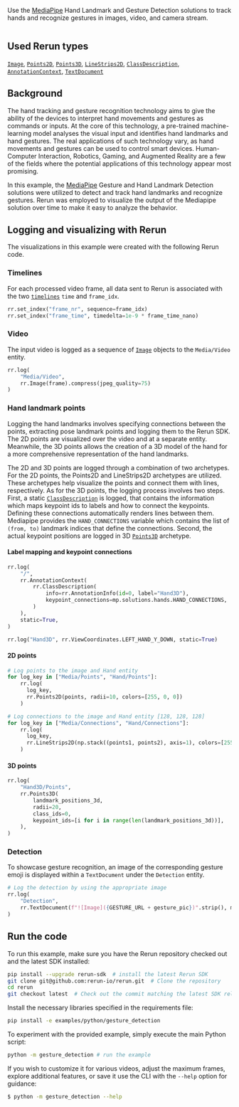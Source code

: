 <!--[metadata]
title = "Hand tracking and gesture recognition"
tags = ["MediaPipe", "Keypoint detection", "2D", "3D"]
thumbnail = "https://static.rerun.io/hand-tracking-and-gesture-recognition/56d097e347af2a4b7c4649c7d994cc038c02c2f4/480w.png"
thumbnail_dimensions = [480, 480]
-->

Use the [MediaPipe](https://github.com/google-ai-edge/mediapipe/) Hand Landmark and Gesture Detection solutions to
track hands and recognize gestures in images, video, and camera stream.

<picture>
  <img src="https://static.rerun.io/gesture_detection/2a5a3ec83962623063297fd95de57062372d5db0/full.png" alt="">
  <source media="(max-width: 480px)" srcset="https://static.rerun.io/gesture_detection/2a5a3ec83962623063297fd95de57062372d5db0/480w.png">
  <source media="(max-width: 768px)" srcset="https://static.rerun.io/gesture_detection/2a5a3ec83962623063297fd95de57062372d5db0/768w.png">
  <source media="(max-width: 1024px)" srcset="https://static.rerun.io/gesture_detection/2a5a3ec83962623063297fd95de57062372d5db0/1024w.png">
  <source media="(max-width: 1200px)" srcset="https://static.rerun.io/gesture_detection/2a5a3ec83962623063297fd95de57062372d5db0/1200w.png">
</picture>

## Used Rerun types
[`Image`](https://www.rerun.io/docs/reference/types/archetypes/image), [`Points2D`](https://www.rerun.io/docs/reference/types/archetypes/points2d), [`Points3D`](https://www.rerun.io/docs/reference/types/archetypes/points3d), [`LineStrips2D`](https://www.rerun.io/docs/reference/types/archetypes/line_strips2d), [`ClassDescription`](https://www.rerun.io/docs/reference/types/datatypes/class_description), [`AnnotationContext`](https://www.rerun.io/docs/reference/types/archetypes/annotation_context), [`TextDocument`](https://www.rerun.io/docs/reference/types/archetypes/text_document)

## Background
The hand tracking and gesture recognition technology aims to give the ability of the devices to interpret hand movements and gestures as commands or inputs.
At the core of this technology, a pre-trained machine-learning model analyses the visual input and identifies hand landmarks and hand gestures.
The real applications of such technology vary, as hand movements and gestures can be used to control smart devices.
Human-Computer Interaction, Robotics, Gaming, and Augmented Reality are a few of the fields where the potential applications of this technology appear most promising.

In this example, the [MediaPipe](https://developers.google.com/mediapipe/) Gesture and Hand Landmark Detection solutions were utilized to detect and track hand landmarks and recognize gestures.
Rerun was employed to visualize the output of the Mediapipe solution over time to make it easy to analyze the behavior.

## Logging and visualizing with Rerun
The visualizations in this example were created with the following Rerun code.

### Timelines

For each processed video frame, all data sent to Rerun is associated with the two [`timelines`](https://www.rerun.io/docs/concepts/timelines) `time` and `frame_idx`.

```python
rr.set_index("frame_nr", sequence=frame_idx)
rr.set_index("frame_time", timedelta=1e-9 * frame_time_nano)
```

### Video
The input video is logged as a sequence of [`Image`](https://www.rerun.io/docs/reference/types/archetypes/image) objects to the `Media/Video` entity.
```python
rr.log(
    "Media/Video",
    rr.Image(frame).compress(jpeg_quality=75)
)
```

### Hand landmark points
Logging the hand landmarks involves specifying connections between the points, extracting pose landmark points and logging them to the Rerun SDK.
The 2D points are visualized over the video and at a separate entity.
Meanwhile, the 3D points allows the creation of a 3D model of the hand for a more comprehensive representation of the hand landmarks.

The 2D and 3D points are logged through a combination of two archetypes.
For the 2D points, the Points2D and LineStrips2D archetypes are utilized. These archetypes help visualize the points and connect them with lines, respectively.
As for the 3D points, the logging process involves two steps. First, a static [`ClassDescription`](https://www.rerun.io/docs/reference/types/datatypes/class_description) is logged, that contains the information which maps keypoint ids to labels and how to connect
the keypoints. Defining these connections automatically renders lines between them. Mediapipe provides the `HAND_CONNECTIONS` variable which contains the list of `(from, to)` landmark indices that define the connections.
Second, the actual keypoint positions are logged in 3D [`Points3D`](https://www.rerun.io/docs/reference/types/archetypes/points3d) archetype.

#### Label mapping and keypoint connections

```python
rr.log(
    "/",
    rr.AnnotationContext(
        rr.ClassDescription(
            info=rr.AnnotationInfo(id=0, label="Hand3D"),
            keypoint_connections=mp.solutions.hands.HAND_CONNECTIONS,
        )
    ),
    static=True,
)

rr.log("Hand3D", rr.ViewCoordinates.LEFT_HAND_Y_DOWN, static=True)
```

#### 2D points

```python
# Log points to the image and Hand entity
for log_key in ["Media/Points", "Hand/Points"]:
    rr.log(
      log_key,
      rr.Points2D(points, radii=10, colors=[255, 0, 0])
    )

# Log connections to the image and Hand entity [128, 128, 128]
for log_key in ["Media/Connections", "Hand/Connections"]:
    rr.log(
      log_key,
      rr.LineStrips2D(np.stack((points1, points2), axis=1), colors=[255, 165, 0])
    )
```

#### 3D points

```python
rr.log(
    "Hand3D/Points",
    rr.Points3D(
        landmark_positions_3d,
        radii=20,
        class_ids=0,
        keypoint_ids=[i for i in range(len(landmark_positions_3d))],
    ),
)
```

### Detection

To showcase gesture recognition, an image of the corresponding gesture emoji is displayed within a `TextDocument` under the `Detection` entity.

```python
# Log the detection by using the appropriate image
rr.log(
    "Detection",
    rr.TextDocument(f"![Image]({GESTURE_URL + gesture_pic})".strip(), media_type=rr.MediaType.MARKDOWN),
)
```

## Run the code
To run this example, make sure you have the Rerun repository checked out and the latest SDK installed:
```bash
pip install --upgrade rerun-sdk  # install the latest Rerun SDK
git clone git@github.com:rerun-io/rerun.git  # Clone the repository
cd rerun
git checkout latest  # Check out the commit matching the latest SDK release
```
Install the necessary libraries specified in the requirements file:
```bash
pip install -e examples/python/gesture_detection
```
To experiment with the provided example, simply execute the main Python script:
```bash
python -m gesture_detection # run the example
```
If you wish to customize it for various videos, adjust the maximum frames, explore additional features, or save it use the CLI with the `--help` option for guidance:
```bash
$ python -m gesture_detection --help
```
